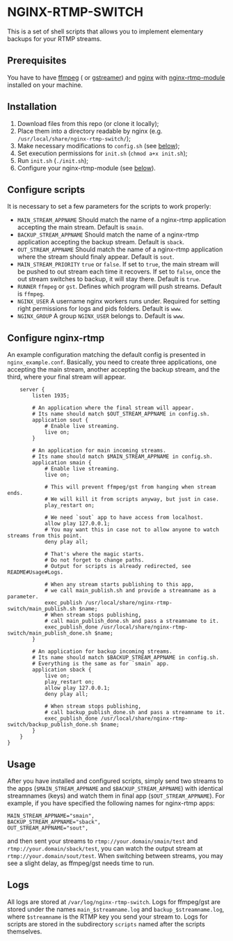 # NGINX-RTMP-SWITCH
This is a set of shell scripts that allows you to implement elementary backups for your RTMP streams.

## Prerequisites
You have to have [ffmpeg](https://www.ffmpeg.org) ( or [gstreamer](https://gstreamer.freedesktop.org/)) and [nginx](https://nginx.ru/en/) with [nginx-rtmp-module](https://github.com/sergey-dryabzhinsky/nginx-rtmp-module) installed on your machine.

## Installation
1. Download files from this repo (or clone it locally);
2. Place them into a directory readable by nginx (e.g. `/usr/local/share/nginx-rtmp-switch/`);
3. Make necessary modifications to `config.sh` (see [below](#configure-scripts));
4. Set execution permissions for `init.sh` (`chmod a+x init.sh`);
5. Run `init.sh` (`./init.sh`);
6. Configure your nginx-rtmp-module (see [below](#configure-nginx-rtmp)).

## Configure scripts
It is necessary to set a few parameters for the scripts to work properly:
* `MAIN_STREAM_APPNAME`
Should match the name of a nginx-rtmp application accepting the main stream.
Default is `smain`.
* `BACKUP_STREAM_APPNAME`
Should match the name of a nginx-rtmp application accepting the backup stream.
Default is `sback`.
* `OUT_STREAM_APPNAME`
Should match the name of a nginx-rtmp application where the stream should finaly appear.
Default is `sout`.
* `MAIN_STREAM_PRIORITY`
`true` or `false`. If set to `true`, the main stream will be pushed to out stream each time it recovers. If set to `false`, once the out stream switches to backup, it will stay there.
Default is `true`.
* `RUNNER`
`ffmpeg` or `gst`. Defines which program will push streams.
Default is `ffmpeg`.
* `NGINX_USER`
A username nginx workers runs under. Required for setting right permissions for logs and pids folders.
Default is `www`.
* `NGINX_GROUP`
A group `NGINX_USER` belongs to.
Default is `www`.

## Configure nginx-rtmp
An example configuration matching the default config is presented in `nginx_example.conf`.
Basically, you need to create three applications, one accepting the main stream, another accepting the backup stream, and the third, where your final stream will appear.

```rtmp {
    server {
        listen 1935;

        # An application where the final stream will appear.
        # Its name should match $OUT_STREAM_APPNAME in config.sh.
        application sout {
            # Enable live streaming.
            live on;
        }

        # An application for main incoming streams.
        # Its name should match $MAIN_STREAM_APPNAME in config.sh.
        application smain {
            # Enable live streaming.
            live on;

            # This will prevent ffmpeg/gst from hanging when stream ends.
            # We will kill it from scripts anyway, but just in case.
            play_restart on;

            # We need `sout` app to have access from localhost.
            allow play 127.0.0.1;
            # You may want this in case not to allow anyone to watch streams from this point.
            deny play all;

            # That's where the magic starts.
            # Do not forget to change paths.
            # Output for scripts is already redirected, see README#Usage#Logs.

            # When any stream starts publishing to this app,
            # we call main_publish.sh and provide a streamname as a parameter.
            exec_publish /usr/local/share/nginx-rtmp-switch/main_publish.sh $name;
            # When stream stops publishing,
            # call main_publish_done.sh and pass a streamname to it.
            exec_publish_done /usr/local/share/nginx-rtmp-switch/main_publish_done.sh $name;
        }

        # An application for backup incoming streams.
        # Its name should match $BACKUP_STREAM_APPNAME in config.sh.
        # Everything is the same as for `smain` app.
        application sback {
            live on;
            play_restart on;
            allow play 127.0.0.1;
            deny play all;

            # When stream stops publishing,
            # call backup_publish_done.sh and pass a streamname to it.
            exec_publish_done /usr/local/share/nginx-rtmp-switch/backup_publish_done.sh $name;
        }
    }
}
```

## Usage
After you have installed and configured scripts, simply send two streams to the apps (`$MAIN_STREAM_APPNAME` and `$BACKUP_STREAM_APPNAME`) with identical streamnames (keys) and watch them in final app (`$OUT_STREAM_APPNAME`).
For example, if you have specified the following names for nginx-rtmp apps:
```config
MAIN_STREAM_APPNAME="smain",
BACKUP_STREAM_APPNAME="sback",
OUT_STREAM_APPNAME="sout",
```
and then sent your streams to `rtmp://your.domain/smain/test` and `rtmp://your.domain/sback/test`, you can watch the output stream at `rtmp://your.domain/sout/test`.
When switching between streams, you may see a slight delay, as ffmpeg/gst needs time to run.

## Logs
All logs are stored at `/var/log/nginx-rtmp-switch`.
Logs for ffmpeg/gst are stored under the names `main_$streamname.log` and `backup_$streamname.log`, where `$streamname` is the RTMP key you send your stream to.
Logs for scripts are stored in the subdirectory `scripts` named after the scripts themselves.


